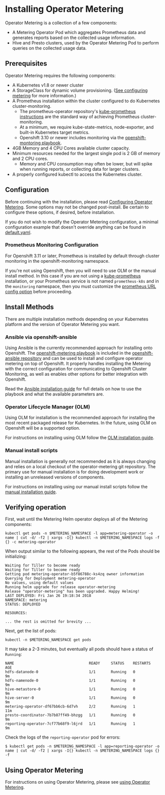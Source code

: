 # Installing Operator Metering

Operator Metering is a collection of a few components:

- A Metering Operator Pod which aggregates Prometheus data and generates reports based
  on the collected usage information.
- Hive and Presto clusters, used by the Operator Metering Pod to perform queries on the
  collected usage data.

## Prerequisites

Operator Metering requires the following components:

- A Kubernetes v1.8 or newer cluster
- A StorageClass for dynamic volume provisioning. ([See configuring metering][configuring-metering] for more information.)
- A Prometheus installation within the cluster configured to do Kubernetes cluster-monitoring.
    - The prometheus-operator repository's [kube-prometheus instructions][kube-prometheus] are the standard way of achieving Prometheus cluster-monitoring.
    - At a minimum, we require kube-state-metrics, node-exporter, and built-in Kubernetes target metrics.
    - Openshift 3.10 or newer includes monitoring via the [openshift-montoring playbook](https://github.com/openshift/openshift-ansible/tree/master/playbooks/openshift-monitoring).
- 4GB Memory and 4 CPU Cores available cluster capacity.
- Minimum resources needed for the largest single pod is 2 GB of memory and 2 CPU cores.
    - Memory and CPU consumption may often be lower, but will spike when running reports, or collecting data for larger clusters.
- A properly configured kubectl to access the Kubernetes cluster.

## Configuration

Before continuing with the installation, please read [Configuring Operator Metering][configuring-metering].
Some options may not be changed post-install. Be certain to configure these options, if desired, before installation.

If you do not wish to modify the Operator Metering configuration, a minimal configuration example that doesn't override anything can be found in [default.yaml][default-config].

### Prometheus Monitoring Configuration

For Openshift 3.11 or later, Prometheus is installed by default through cluster monitoring in the openshift-monitoring namespace.

If you're not using Openshift, then you will need to use OLM or the manual install method.
In this case if you are not using a [kube-prometheus][kube-prometheus] installation, or your Prometheus service is not named `prometheus-k8s` and in the `monitoring` namespace, then you must customize the [prometheus URL config option][configure-prometheus-url] before proceeding.

## Install Methods

There are multiple installation methods depending on your Kubernetes platform and the version of Operator Metering you want.

### Ansible via openshift-ansible

Using Ansible is the currently recommended approach for installing onto Openshift.
The [openshift-metering playbook][metering-playbook] is included in the [openshift-ansible repository][openshift-ansible] and can be used to install and configure operator metering on top of Openshift.
It properly handles installing the Metering with the correct configuration for communicating to Openshift Cluster Monitoring, as well as enables other options for better integration with Openshift.

Read the [Ansible installation guide][ansible-install] for full details on how to use the playbook and what the available parameters are.

### Operator Lifecycle Manager (OLM)

Using OLM for installation is the recommended approach for installing the most recent packaged release for Kubernetes.
In the future, using OLM on Openshift will be a supported option.

For instructions on installing using OLM follow the [OLM installation guide][olm-install].

### Manual install scripts

Manual installation is generally not recommended as it is always changing and relies on a local checkout of the operator-metering git repository.
The primary use for manual installation is for doing development work or installing an unreleased versions of components.

For instructions on installing using our manual install scripts follow the [manual installation guide][manual-install].

## Verifying operation

First, wait until the Metering Helm operator deploys all of the Metering components:

```
kubectl get pods -n $METERING_NAMESPACE -l app=metering-operator -o name | cut -d/ -f2 | xargs -I{} kubectl -n $METERING_NAMESPACE logs -f {} -c metering-operator
```

When output similar to the following appears, the rest of the Pods should be initializing:

```
Waiting for Tiller to become ready
Waiting for Tiller to become ready
Getting pod metering-operator-b5f86788c-ks4zq owner information
Querying for Deployment metering-operator
No values, using default values
Running helm upgrade for release operator-metering
Release "operator-metering" has been upgraded. Happy Helming!
LAST DEPLOYED: Fri Jan 26 19:18:34 2018
NAMESPACE: metering
STATUS: DEPLOYED

RESOURCES:

... the rest is omitted for brevity ...
```

Next, get the list of pods:

```
kubectl -n $METERING_NAMESPACE get pods
```

It may take a 2-3 minutes, but eventually all pods should have a status of `Running`:

```
NAME                                  READY     STATUS    RESTARTS   AGE
hdfs-datanode-0                       1/1       Running   0          9m
hdfs-namenode-0                       1/1       Running   0          9m
hive-metastore-0                      1/1       Running   0          9m
hive-server-0                         1/1       Running   0          9m
metering-operator-df67bb6cb-6d7vh     2/2       Running   1          11m
presto-coordinator-7b7b87ff49-bhzgg   1/1       Running   0          9m
reporting-operator-7cf77b68f9-l6jrd   1/1       Running   1          9m
```

Check the logs of the `reporting-operator` pod for errors:

```
$ kubectl get pods -n $METERING_NAMESPACE -l app=reporting-operator -o name | cut -d/ -f2 | xargs -I{} kubectl -n $METERING_NAMESPACE logs {} -f
```

## Using Operator Metering

For instructions on using Operator Metering, please see [using Operator Metering][using-metering].

[default-config]: ../manifests/metering-config/default.yaml
[using-metering]: using-metering.md
[configuring-metering]: metering-config.md
[configure-prometheus-url]: metering-config.md#prometheus-url
[kube-prometheus]: https://github.com/coreos/prometheus-operator/tree/master/contrib/kube-prometheus
[olm-install]: olm-install.md
[ansible-install]: ansible-install.md
[manual-install]: manual-install.md
[metering-playbook]: https://github.com/openshift/openshift-ansible/tree/master/playbooks/openshift-metering
[openshift-ansible]: https://github.com/openshift/openshift-ansible

